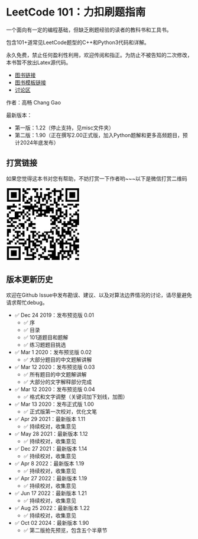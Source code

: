 # LeetCode 101：力扣刷题指南

一个面向有一定的编程基础，但缺乏刷题经验的读者的教科书和工具书。

包含101+道常见LeetCode题型的C++和Python3代码和详解。

永久免费，禁止任何盈利性利用，欢迎传阅和指正。为防止不被告知的二次修改，本书暂不放出Latex源代码。

* [图书链接](https://github.com/changgyhub/leetcode_101/blob/master/LeetCode%20101%20-%20A%20Grinding%20Guide%20(Second%20Edition).pdf)
* [图书模板链接](https://www.overleaf.com/latex/templates/elegantbook-template/zpsrbmdsxrgy)
* [讨论区](https://github.com/changgyhub/leetcode_101/issues/49)

作者：高畅 Chang Gao

最新版本：
 - 第一版：1.22（停止支持，见misc文件夹）
 - 第二版：1.90（正在撰写2.00正式版，加入Python题解和更多高频题目，预计2024年底发布）

## 打赏链接

如果您觉得这本书对您有帮助，不妨打赏一下作者哟\~\~\~以下是微信打赏二维码

<img src="./misc/wechatpay.jpg" width="200" height="200">

## 版本更新历史

欢迎在Github Issue中发布勘误、建议、以及对算法边界情况的讨论，请尽量避免请求帮忙debug。

* :white_check_mark: Dec 24 2019：发布预览版 0.01
  * :white_check_mark: 序
  * :white_check_mark: 目录
  * :white_check_mark: 101道题目和题解
  * :white_check_mark: 练习题题目挑选
* :white_check_mark: Mar 1 2020：发布预览版 0.02
  * :white_check_mark: 大部分题目的中文题解讲解
* :white_check_mark: Mar 12 2020：发布预览版 0.03
  * :white_check_mark: 所有题目的中文题解讲解
  * :white_check_mark: 大部分的文字解释部分完成
* :white_check_mark: Mar 12 2020：发布预览版 0.04
  * :white_check_mark: 格式和文字调整（关键词加下划线，加图）
* :white_check_mark: Mar 13 2020：发布正式版 1.00
  * :white_check_mark: 正式版第一次校对，优化文笔
* :white_check_mark: Apr 29 2021：最新版本 1.11
  * :white_check_mark: 持续校对，收集意见
* :white_check_mark: May 28 2021：最新版本 1.12
  * :white_check_mark: 持续校对，收集意见
* :white_check_mark: Dec 27 2021：最新版本 1.14
  * :white_check_mark: 持续校对，收集意见
* :white_check_mark: Apr 8 2022：最新版本 1.19
  * :white_check_mark: 持续校对，收集意见
* :white_check_mark: Apr 27 2022：最新版本 1.19
  * :white_check_mark: 持续校对，收集意见
* :white_check_mark: Jun 17 2022：最新版本 1.21
  * :white_check_mark: 持续校对，收集意见
* :white_check_mark: Aug 25 2022：最新版本 1.22
  * :white_check_mark: 持续校对，收集意见
* :white_check_mark: Oct 02 2024：最新版本 1.90
  * :white_check_mark: 第二版抢先预览，包含五个半章节
